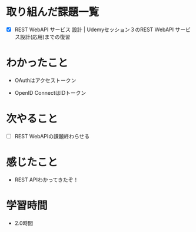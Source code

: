 # 取り組んだ課題一覧

- [x] REST WebAPI サービス 設計 | Udemyセッション３のREST WebAPI サービス設計(応用)までの復習

# わかったこと

- OAuthはアクセストークン

- OpenID ConnectはIDトークン

# 次やること

- [ ] REST WebAPIの課題終わらせる

# 感じたこと

- REST APIわかってきたぞ！

# 学習時間

- 2.0時間